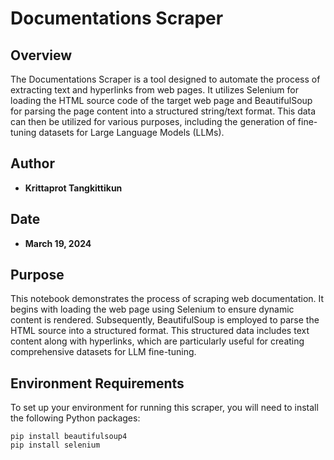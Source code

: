 # Documentations Scraper

## Overview
The Documentations Scraper is a tool designed to automate the process of extracting text and hyperlinks from web pages. It utilizes Selenium for loading the HTML source code of the target web page and BeautifulSoup for parsing the page content into a structured string/text format. This data can then be utilized for various purposes, including the generation of fine-tuning datasets for Large Language Models (LLMs).

## Author
- **Krittaprot Tangkittikun**

## Date
- **March 19, 2024**

## Purpose
This notebook demonstrates the process of scraping web documentation. It begins with loading the web page using Selenium to ensure dynamic content is rendered. Subsequently, BeautifulSoup is employed to parse the HTML source into a structured format. This structured data includes text content along with hyperlinks, which are particularly useful for creating comprehensive datasets for LLM fine-tuning.

## Environment Requirements
To set up your environment for running this scraper, you will need to install the following Python packages:

```shell
pip install beautifulsoup4
pip install selenium
